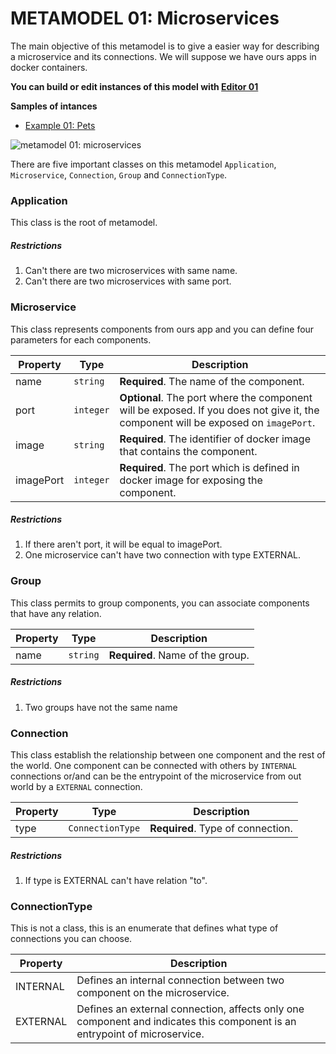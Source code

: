 # METAMODEL 01: Microservices

The main objective of this metamodel is to give a easier way for describing a microservice
and its connections. We will suppose we have ours apps in docker containers.

**You can build or edit instances of this model with [Editor 01](./microservices-editor.md)**

**Samples of intances**

- [Example 01: Pets](./images/microservices-editor/microservice-editor-example.png)

![metamodel 01: microservices](./images/metamodel01-microservice-v2.png)

There are five important classes on this metamodel `Application`, `Microservice`, `Connection`, `Group` and `ConnectionType`.

### Application
This class is the root of metamodel.

##### Restrictions

1. Can't there are two microservices with same name.
2. Can't there are two microservices with same port.

### Microservice

This class represents components from ours app and you can define four parameters
for each components.

Property | Type | Description
------------ | ------------- | ----------
name | `string` | **Required**. The name of the component.
port | `integer` | **Optional**. The port where the component will be exposed. If you does not give it, the component will be exposed on `imagePort`.
image | `string` | **Required**. The identifier of docker image that contains the component.
imagePort | `integer` | **Required**. The port which is defined in docker image for exposing the component.

##### Restrictions

1. If there aren't port, it will be equal to imagePort.
2. One microservice can't have two connection with type EXTERNAL.

### Group

This class permits to group components, you can associate components that have any relation.

Property | Type | Description
------------ | ------------- | ----------
name        | `string` | **Required**. Name of the group.

##### Restrictions

1. Two groups have not the same name

### Connection

This class establish the relationship between one component and the rest of the world. One component
can be connected with others by `INTERNAL` connections or/and can be the entrypoint
of the microservice from out world by a `EXTERNAL` connection.

Property | Type | Description
------------ | ------------- | ----------
type        | `ConnectionType` | **Required**. Type of connection.

##### Restrictions

1. If type is EXTERNAL can't have relation "to".

### ConnectionType

This is not a class, this is an enumerate that defines what type of connections you can
choose.

Property | Description
------------ | ----------
INTERNAL     | Defines an internal connection between two component on the microservice.
EXTERNAL     | Defines an external connection, affects only one component and indicates this component is an entrypoint of microservice.
